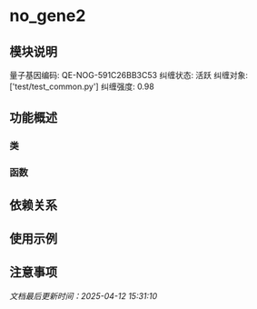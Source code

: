 # no_gene2

## 模块说明
量子基因编码: QE-NOG-591C26BB3C53
纠缠状态: 活跃
纠缠对象: ['test/test_common.py']
纠缠强度: 0.98

## 功能概述

### 类


### 函数


## 依赖关系

## 使用示例

## 注意事项

*文档最后更新时间：2025-04-12 15:31:10*